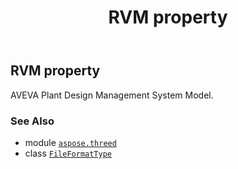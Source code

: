﻿---
title: RVM property
second_title: Aspose.3D for Python via .NET API References
description: 
type: docs
weight: 180
url: /python-net/aspose.threed/fileformattype/rvm/
is_root: false
---

## RVM property


AVEVA Plant Design Management System Model.

### See Also
* module [`aspose.threed`](../../)
* class [`FileFormatType`](/3d/python-net/aspose.threed/fileformattype)
